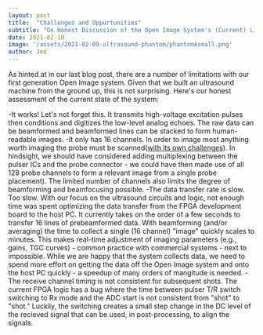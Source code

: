 ```yaml
---
layout: post
title:  "Challenges and Oppurtunities"
subtitle: "On Honest Discussion of the Open Image System's (Current) Limitations"
date: 2021-02-10
image: '/assets/2021-02-09-ultrasound-phantom/phantomAsmall.png'
author: Jed
---
```


As hinted at in our last blog post, there are a number of limitations with our first generation Open Image system. Given that we built an ultrasound machine from the ground up, this is not surprising. Here's our honest assessment of the current state of the system:

-It works! Let's not forget this. It transmits high-voltage excitation pulses then conditions and digitizes the low-level analog echoes. The raw data can be beamformed and beamformed lines can be stacked to form human-readable images. 
-It only has 16 channels. In order to image most anything worth imaging the probe must be scanned([with its own challenges](https://www.open-image.org/2021/02/09/ultrasound-phantom.html)). In hindsight, we should have considered adding multiplexing between the pulser ICs and the probe connector - we could have then made use of all 128 probe channels to form a relevant image from a single probe placement). The limited number of channels also limits the degree of beamforming and beamfocusing possible. 
-The data transfer rate is slow. Too slow. With our focus on the ultrasound circuits and logic, not enough time was spent optimizing the data transfer from the FPGA development board to the host PC. It currently takes on the order of a few seconds to transfer 16 lines of prebeamformed data. With beamforming (and/or averaging) the time to collect a single (16 channel) "image" quickly scales to minutes. This makes real-time adjustment of imaging parameters (e.g., gains, TGC curves) - common practice with commercial systems - next to impossible. While we are happy that the system collects data, we need to spend more effort on getting the data off the Open Image system and onto the host PC quickly - a speedup of many orders of mangitude is needed. 
-The receive channel timing is not consistent for subsequent shots. The current FPGA logic has a bug where the time between pulser T/R switch switching to Rx mode and the ADC start is not consistent from "shot" to "shot." Luckily, the switching creates a small step change in the DC level of the recieved signal that can be used, in post-processing, to align the signals. 
